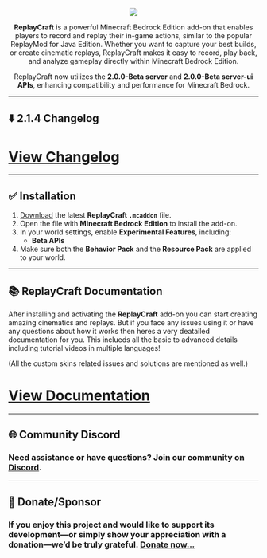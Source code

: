 <p align="center">
  <img src="https://darkblockgaming.github.io/assets/replaycraft/title-logo.webp" />
</p>

<p align="center">
<b>ReplayCraft</b> is a powerful Minecraft Bedrock Edition add-on that enables players to record and replay their in-game actions, similar to the popular ReplayMod for Java Edition. Whether you want to capture your best builds, or create cinematic replays, ReplayCraft makes it easy to record, play back, and analyze gameplay directly within Minecraft Bedrock Edition.
</p>
<p align="center">
ReplayCraft now utilizes the <b>2.0.0-Beta server</b> and <b>2.0.0-Beta server-ui APIs</b>, enhancing compatibility and performance for Minecraft Bedrock.
</p>

---

## ⬇️ 2.1.4 Changelog
# [View Changelog](https://github.com/darkblockgaming/ReplayCraft/releases/tag/v2.1.4)

---

## ✅ Installation

1. [Download](https://darkblockgaming.github.io/addons/replaycraft/) the latest **ReplayCraft `.mcaddon`** file.  
2. Open the file with **Minecraft Bedrock Edition** to install the add-on.  
3. In your world settings, enable **Experimental Features**, including:  
   - **Beta APIs**  
4. Make sure both the **Behavior Pack** and the **Resource Pack** are applied to your world.  

---

## 📚 ReplayCraft Documentation

After installing and activating the **ReplayCraft** add-on you can start creating amazing cinematics and replays. But if you face any issues using it or have any questions about how it works then heres a very deatailed documentation for you. This inclueds all the basic to advanced details including tutorial videos in multiple languages!

(All the custom skins related issues and solutions are mentioned as well.)

# [View Documentation](https://darkblockgaming.github.io/ReplayCraft/#/)

---

## 🌐 Community Discord  
### Need assistance or have questions? Join our community on [Discord](https://discord.gg/zdG9Xwzudt).

---

## 💸 Donate/Sponsor 

### If you enjoy this project and would like to support its development—or simply show your appreciation with a donation—we’d be truly grateful. [Donate now...](https://darkblockgaming.github.io/donate-me/)